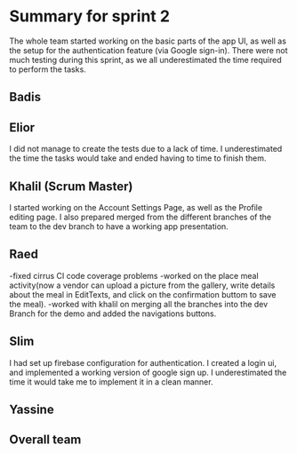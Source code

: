# Summary for sprint 2
The whole team started working on the basic parts of the app UI, as well as the setup for the authentication feature (via Google sign-in).
There were not much testing during this sprint, as we all underestimated the time required to perform the tasks. 
## Badis


## Elior

I did not manage to create the tests due to a lack of time. I underestimated the time the tasks would take and ended having to time to finish them.


## Khalil (Scrum Master)
I started working on the Account Settings Page, as well as the Profile editing page. I also prepared merged from the different branches of the team to the dev branch to have a working app presentation.

## Raed
-fixed cirrus CI code coverage problems 
-worked on the place meal activity(now a vendor can upload a picture from the gallery, write details about 
the meal in EditTexts, and click on the confirmation buttom to save the meal).
-worked with khalil on merging all the branches into the dev Branch for the demo and added the navigations 
buttons.

## Slim
I had set up firebase configuration for authentication. I created a login ui, and implemented a working version of google sign up. I underestimated the time it would take me to implement it in a clean manner.

## Yassine




## Overall team

